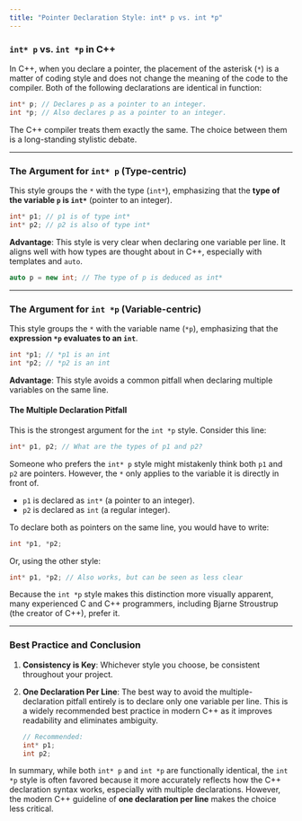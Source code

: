 ```yaml
---
title: "Pointer Declaration Style: int* p vs. int *p"
---
```


### `int* p` vs. `int *p` in C++

In C++, when you declare a pointer, the placement of the asterisk (`*`) is a matter of coding style and does not change the meaning of the code to the compiler. Both of the following declarations are identical in function:

```cpp
int* p; // Declares p as a pointer to an integer.
int *p; // Also declares p as a pointer to an integer.
```

The C++ compiler treats them exactly the same. The choice between them is a long-standing stylistic debate.

--- 

### The Argument for `int* p` (Type-centric)

This style groups the `*` with the type (`int*`), emphasizing that the **type of the variable `p` is `int*`** (pointer to an integer).

```cpp
int* p1; // p1 is of type int*
int* p2; // p2 is also of type int*
```

**Advantage**: This style is very clear when declaring one variable per line. It aligns well with how types are thought about in C++, especially with templates and `auto`.

```cpp
auto p = new int; // The type of p is deduced as int*
```

--- 

### The Argument for `int *p` (Variable-centric)

This style groups the `*` with the variable name (`*p`), emphasizing that the **expression `*p` evaluates to an `int`**.

```cpp
int *p1; // *p1 is an int
int *p2; // *p2 is an int
```

**Advantage**: This style avoids a common pitfall when declaring multiple variables on the same line.

#### The Multiple Declaration Pitfall

This is the strongest argument for the `int *p` style. Consider this line:

```cpp
int* p1, p2; // What are the types of p1 and p2?
```

Someone who prefers the `int* p` style might mistakenly think both `p1` and `p2` are pointers. However, the `*` only applies to the variable it is directly in front of.

-   `p1` is declared as `int*` (a pointer to an integer).
-   `p2` is declared as `int` (a regular integer).

To declare both as pointers on the same line, you would have to write:

```cpp
int *p1, *p2;
```

Or, using the other style:

```cpp
int* p1, *p2; // Also works, but can be seen as less clear
```

Because the `int *p` style makes this distinction more visually apparent, many experienced C and C++ programmers, including Bjarne Stroustrup (the creator of C++), prefer it.

--- 

### Best Practice and Conclusion

1.  **Consistency is Key**: Whichever style you choose, be consistent throughout your project.

2.  **One Declaration Per Line**: The best way to avoid the multiple-declaration pitfall entirely is to declare only one variable per line. This is a widely recommended best practice in modern C++ as it improves readability and eliminates ambiguity.

    ```cpp
    // Recommended:
    int* p1;
    int p2;
    ```

In summary, while both `int* p` and `int *p` are functionally identical, the `int *p` style is often favored because it more accurately reflects how the C++ declaration syntax works, especially with multiple declarations. However, the modern C++ guideline of **one declaration per line** makes the choice less critical.